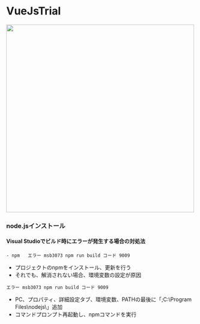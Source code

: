 # VueJsTrial

<img src="https://user-images.githubusercontent.com/88915966/174215400-3a20d6fa-4ca6-440c-847b-810430f0a464.jpg" width="500">

### node.jsインストール
#### Visual Studioでビルド時にエラーが発生する場合の対処法
~~~
- npm   エラー msb3073 npm run build コード 9009
~~~
- プロジェクトのnpmをインストール、更新を行う
- それでも、解消されない場合、環境変数の設定が原因
~~~
エラー msb3073 npm run build コード 9009
~~~
- PC、プロパティ、詳細設定タブ、環境変数、PATHの最後に「;C:\Program Files\nodejs\」追加
- コマンドプロンプト再起動し、npmコマンドを実行
